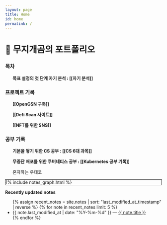 ```yaml
---
layout: page
title: Home
id: home
permalink: /
---
```


# 🌈 무지개곰의 포트폴리오

<div>
  <h3> 목차 </h3>
  <ul style="font-weight: bold">목표 설정의 첫 단계 자기 분석 : 
    <span style="font-weight: bold">[[자기 분석]]</span>
  </ul>
    <h3> 프로젝트 기록 </h3>
    <ul style="font-weight: bold">
	    <span style="font-weight: bold">[[OpenGSN 구축]]</span>
    </ul>
    <ul style="font-weight: bold">
	    <span style="font-weight: bold">[[Defi Scan 사이트]]</span>
    </ul>
    <ul style="font-weight: bold">
	    <span style="font-weight: bold">[[NFT를 위한 SNS]]</span>
    </ul>
  <h3> 공부 기록 </h3>
  <ul style="font-weight: bold">기본을 쌓기 위한 CS 공부 : 
    <span style="font-weight: bold">[[CS 6대 과목]]</span>
  </ul>
  <ul style="font-weight: bold">무중단 배포를 위한 쿠버네티스 공부 : 
    <span style="font-weight: bold">[[Kubernetes 공부 기록]]</span>
  </ul>
  <ul><a href="https://www.youtube.com/channel/UCz7xhiKgrdhwFRxfvpnUriw">혼자하는 우테코</a>
  </ul>
</div>

<div class="graph_background">
  <div>{% include notes_graph.html %}</div>
</div>

<strong>Recently updated notes</strong>

<ul>
  {% assign recent_notes = site.notes | sort: "last_modified_at_timestamp" | reverse %}
  {% for note in recent_notes limit: 5 %}
    <li>
      {{ note.last_modified_at | date: "%Y-%m-%d" }} — <a class="internal-link" href="{{ note.url }}">{{ note.title }}</a>
    </li>
  {% endfor %}
</ul>

<style>
  .wrapper {
    max-width: 46em;
  }
  .graph_background {
    border: 1px solid black;
  }
</style>
